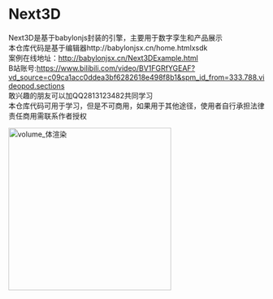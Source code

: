 # Next3D
 Next3D是基于babylonjs封装的引擎，主要用于数字孪生和产品展示<br/>
本仓库代码是基于编辑器http://babylonjsx.cn/home.htmlxsdk<br/>
案例在线地址：http://babylonjsx.cn/Next3DExample.html<br/>
B站账号:https://www.bilibili.com/video/BV1FGRfYGEAF?vd_source=c09ca1acc0ddea3bf6282618e498f8b1&spm_id_from=333.788.videopod.sections<br/>
敢兴趣的朋友可以加QQ2813123482共同学习<br/>
本仓库代码可用于学习，但是不可商用，如果用于其他途径，使用者自行承担法律责任商用需联系作者授权
 
<img width="320" alt="volume_体渲染" src="https://github.com/user-attachments/assets/60e7e0bb-4b5c-4558-b746-daee1112f99c" />
